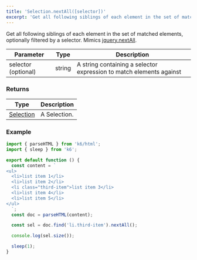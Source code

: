 ```yaml
---
title: 'Selection.nextAll([selector])'
excerpt: 'Get all following siblings of each element in the set of matched elements, optionally filtered by a selector.'
---
```


Get all following siblings of each element in the set of matched elements, optionally filtered by a selector.
Mimics [jquery.nextAll](https://api.jquery.com/nextAll/).

| Parameter           | Type   | Description                                                         |
| ------------------- | ------ | ------------------------------------------------------------------- |
| selector (optional) | string | A string containing a selector expression to match elements against |

### Returns

| Type                                           | Description  |
| ---------------------------------------------- | ------------ |
| [Selection](/javascript-api/v0-31/k6-html/selection) | A Selection. |

### Example

<CodeGroup labels={[]}>

```javascript
import { parseHTML } from 'k6/html';
import { sleep } from 'k6';

export default function () {
  const content = `
<ul>
  <li>list item 1</li>
  <li>list item 2</li>
  <li class="third-item">list item 3</li>
  <li>list item 4</li>
  <li>list item 5</li>
</ul>
  `;
  const doc = parseHTML(content);

  const sel = doc.find('li.third-item').nextAll();

  console.log(sel.size());

  sleep(1);
}
```

</CodeGroup>
